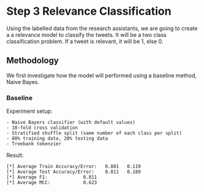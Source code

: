 # Step 3 Relevance Classification
Using the labelled data from the research assistants, we are going to create a a relevance model to classify the tweets.
It will be a two class classification problem.
If a tweet is relevant, it will be 1, else 0.

## Methodology

We first investigate how the model will performed using a baseline method, Naive Bayes.

### Baseline

Experiment setup:

    - Naive Bayers classifier (with default values)
    - 10-fold cross validation
    - Stratified shuffle split (same number of each class per split)
    - 80% training data, 20% testing data
    - Treebank tokenzier

Result:

```
[*] Average Train Accuracy/Error: 	0.881	0.119
[*] Average Test Accuracy/Error: 	0.811	0.189
[*] Average F1: 			0.811
[*] Average MCC: 			0.623
```